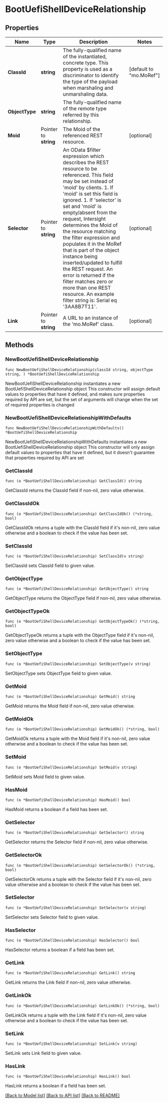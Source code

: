 # BootUefiShellDeviceRelationship

## Properties

Name | Type | Description | Notes
------------ | ------------- | ------------- | -------------
**ClassId** | **string** | The fully-qualified name of the instantiated, concrete type. This property is used as a discriminator to identify the type of the payload when marshaling and unmarshaling data. | [default to "mo.MoRef"]
**ObjectType** | **string** | The fully-qualified name of the remote type referred by this relationship. | 
**Moid** | Pointer to **string** | The Moid of the referenced REST resource. | [optional] 
**Selector** | Pointer to **string** | An OData $filter expression which describes the REST resource to be referenced. This field may be set instead of &#39;moid&#39; by clients. 1. If &#39;moid&#39; is set this field is ignored. 1. If &#39;selector&#39; is set and &#39;moid&#39; is empty/absent from the request, Intersight determines the Moid of the resource matching the filter expression and populates it in the MoRef that is part of the object instance being inserted/updated to fulfill the REST request. An error is returned if the filter matches zero or more than one REST resource. An example filter string is: Serial eq &#39;3AA8B7T11&#39;. | [optional] 
**Link** | Pointer to **string** | A URL to an instance of the &#39;mo.MoRef&#39; class. | [optional] 

## Methods

### NewBootUefiShellDeviceRelationship

`func NewBootUefiShellDeviceRelationship(classId string, objectType string, ) *BootUefiShellDeviceRelationship`

NewBootUefiShellDeviceRelationship instantiates a new BootUefiShellDeviceRelationship object
This constructor will assign default values to properties that have it defined,
and makes sure properties required by API are set, but the set of arguments
will change when the set of required properties is changed

### NewBootUefiShellDeviceRelationshipWithDefaults

`func NewBootUefiShellDeviceRelationshipWithDefaults() *BootUefiShellDeviceRelationship`

NewBootUefiShellDeviceRelationshipWithDefaults instantiates a new BootUefiShellDeviceRelationship object
This constructor will only assign default values to properties that have it defined,
but it doesn't guarantee that properties required by API are set

### GetClassId

`func (o *BootUefiShellDeviceRelationship) GetClassId() string`

GetClassId returns the ClassId field if non-nil, zero value otherwise.

### GetClassIdOk

`func (o *BootUefiShellDeviceRelationship) GetClassIdOk() (*string, bool)`

GetClassIdOk returns a tuple with the ClassId field if it's non-nil, zero value otherwise
and a boolean to check if the value has been set.

### SetClassId

`func (o *BootUefiShellDeviceRelationship) SetClassId(v string)`

SetClassId sets ClassId field to given value.


### GetObjectType

`func (o *BootUefiShellDeviceRelationship) GetObjectType() string`

GetObjectType returns the ObjectType field if non-nil, zero value otherwise.

### GetObjectTypeOk

`func (o *BootUefiShellDeviceRelationship) GetObjectTypeOk() (*string, bool)`

GetObjectTypeOk returns a tuple with the ObjectType field if it's non-nil, zero value otherwise
and a boolean to check if the value has been set.

### SetObjectType

`func (o *BootUefiShellDeviceRelationship) SetObjectType(v string)`

SetObjectType sets ObjectType field to given value.


### GetMoid

`func (o *BootUefiShellDeviceRelationship) GetMoid() string`

GetMoid returns the Moid field if non-nil, zero value otherwise.

### GetMoidOk

`func (o *BootUefiShellDeviceRelationship) GetMoidOk() (*string, bool)`

GetMoidOk returns a tuple with the Moid field if it's non-nil, zero value otherwise
and a boolean to check if the value has been set.

### SetMoid

`func (o *BootUefiShellDeviceRelationship) SetMoid(v string)`

SetMoid sets Moid field to given value.

### HasMoid

`func (o *BootUefiShellDeviceRelationship) HasMoid() bool`

HasMoid returns a boolean if a field has been set.

### GetSelector

`func (o *BootUefiShellDeviceRelationship) GetSelector() string`

GetSelector returns the Selector field if non-nil, zero value otherwise.

### GetSelectorOk

`func (o *BootUefiShellDeviceRelationship) GetSelectorOk() (*string, bool)`

GetSelectorOk returns a tuple with the Selector field if it's non-nil, zero value otherwise
and a boolean to check if the value has been set.

### SetSelector

`func (o *BootUefiShellDeviceRelationship) SetSelector(v string)`

SetSelector sets Selector field to given value.

### HasSelector

`func (o *BootUefiShellDeviceRelationship) HasSelector() bool`

HasSelector returns a boolean if a field has been set.

### GetLink

`func (o *BootUefiShellDeviceRelationship) GetLink() string`

GetLink returns the Link field if non-nil, zero value otherwise.

### GetLinkOk

`func (o *BootUefiShellDeviceRelationship) GetLinkOk() (*string, bool)`

GetLinkOk returns a tuple with the Link field if it's non-nil, zero value otherwise
and a boolean to check if the value has been set.

### SetLink

`func (o *BootUefiShellDeviceRelationship) SetLink(v string)`

SetLink sets Link field to given value.

### HasLink

`func (o *BootUefiShellDeviceRelationship) HasLink() bool`

HasLink returns a boolean if a field has been set.


[[Back to Model list]](../README.md#documentation-for-models) [[Back to API list]](../README.md#documentation-for-api-endpoints) [[Back to README]](../README.md)


